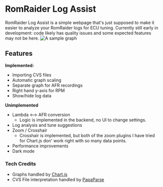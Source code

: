 ﻿# RomRaider Log Assist
RomRaider Log Assist is a simple webpage that's just supposed to make it easier to analyze your RomRaider logs for ECU tuning. Currently still early in development: code likely has quality issues and some expected features may not be here.
![A sample graph](https://experiments.bennottelling.com/RR/pics/demo.gif)

## Features
**Implemented:**

 - Importing CVS files
 - Automatic graph scaling
 - Separate graph for AFR recordings
 - Right hand y-axis for RPM
 - Show/hide log data

**Unimplemented**

 - Lambda <--> AFR  conversion
   - Logic is implemented in the backend, no UI to change settings.
 - Log analysis and tune suggestions
 - Zoom / Crosshair
   - Crosshair is implemented, but both of the zoom plugins I have tried for Chart.js don' work right with so many data points.
 - Performance improvements
 - Dark mode

### Tech Credits

 - Graphs handled by [Chart.js](https://www.chartjs.org/)
 - CVS File interpretation handled by [PapaParse](https://github.com/mholt/PapaParse)
